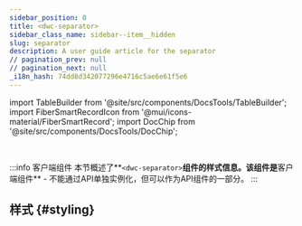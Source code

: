 ```yaml
---
sidebar_position: 0
title: <dwc-separator>
sidebar_class_name: sidebar--item__hidden
slug: separator
description: A user guide article for the separator
// pagination_prev: null
// pagination_next: null
_i18n_hash: 74dd8d342077296e4716c5ae6e61f5e6
---
```

import TableBuilder from '@site/src/components/DocsTools/TableBuilder';
import FiberSmartRecordIcon from '@mui/icons-material/FiberSmartRecord';
import DocChip from '@site/src/components/DocsTools/DocChip';

<DocChip chip='shadow' />

<br />

:::info 客户端组件
本节概述了**`<dwc-separator>`**组件的样式信息。该组件是**客户端组件** - 不能通过API单独实例化，但可以作为API组件的一部分。
:::

## 样式 {#styling}

<TableBuilder name="dwc-separator" clientComponent />
